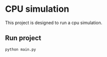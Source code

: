 # CPU simulation
This project is designed to run a cpu simulation.

## Run project
```cmd
python main.py
```